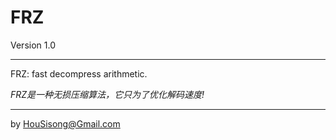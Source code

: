 FRZ
========
Version  1.0 
  
---
FRZ: fast decompress arithmetic.  
  
_FRZ是一种无损压缩算法，它只为了优化解码速度!_  
    
---
by HouSisong@Gmail.com

